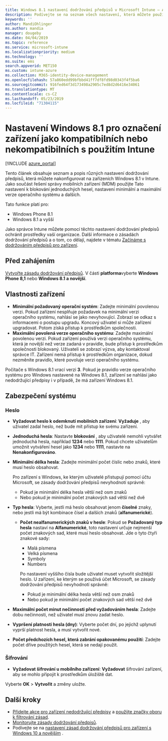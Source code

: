 ```yaml
---
title: Windows 8.1 nastavení dodržování předpisů v Microsoft Intune – Azure | Microsoft Docs
description: Podívejte se na seznam všech nastavení, která můžete použít při nastavení dodržování předpisů pro Windows 8.1 a zařízení Windows Phone 8,1 v Microsoft Intune. Ověřte kompatibilitu s minimálním a maximálním operačním systémem, nastavte omezení a délku hesla, povolte šifrování pro úložiště dat a další.
keywords: ''
author: MandiOhlinger
ms.author: mandia
manager: dougeby
ms.date: 04/04/2019
ms.topic: reference
ms.service: microsoft-intune
ms.localizationpriority: medium
ms.technology: ''
ms.suite: ems
search.appverid: MET150
ms.custom: intune-azure
ms.collection: M365-identity-device-management
ms.openlocfilehash: 57a860edd99bfbbd41ff7df8fd98d0343f4f5ba6
ms.sourcegitcommit: 916fed64f3d173498a2905c7ed8d2d6416e34061
ms.translationtype: MT
ms.contentlocale: cs-CZ
ms.lasthandoff: 05/23/2019
ms.locfileid: "71304115"
---
```

# <a name="windows-81-settings-to-mark-devices-as-compliant-or-not-compliant-using-intune"></a>Nastavení Windows 8.1 pro označení zařízení jako kompatibilních nebo nekompatibilních s použitím Intune

[!INCLUDE [azure_portal](./includes/azure_portal.md)]

Tento článek obsahuje seznam a popis různých nastavení dodržování předpisů, která můžete nakonfigurovat na zařízeních Windows 8.1 v Intune. Jako součást řešení správy mobilních zařízení (MDM) použijte Tato nastavení k blokování jednoduchých hesel, nastavení minimální a maximální verze operačního systému a dalších.

Tato funkce platí pro:

- Windows Phone 8.1
- Windows 8.1 a vyšší

Jako správce Intune můžete pomocí těchto nastavení dodržování předpisů ochránit prostředky vaší organizace. Další informace o zásadách dodržování předpisů a o tom, co dělají, najdete v tématu [Začínáme s dodržováním předpisů pro zařízení](device-compliance-get-started.md).

## <a name="before-you-begin"></a>Před zahájením

[Vytvořte zásadu dodržování předpisů](create-compliance-policy.md#create-the-policy). V části **platforma**vyberte **Windows Phone 8,1** nebo **Windows 8.1 a novější**.

## <a name="device-properties"></a>Vlastnosti zařízení

- **Minimální požadovaný operační systém**: Zadejte minimální povolenou verzi. Pokud zařízení nesplňuje požadavek na minimální verzi operačního systému, nahlásí se jako nevyhovující. Zobrazí se odkaz s informacemi o postupu upgradu. Koncový uživatel si může zařízení upgradovat. Potom získá přístup k prostředkům společnosti.
- **Maximální povolená verze operačního systému**: Zadejte maximální povolenou verzi. Pokud zařízení používá verzi operačního systému, která je novější než verze zadaná v pravidle, bude přístup k prostředkům společnosti blokovaný. Uživateli se zobrazí výzva, aby kontaktoval správce IT. Zařízení nemá přístup k prostředkům organizace, dokud nezměníte pravidlo, které povoluje verzi operačního systému.

Počítače s Windows 8.1 vrací verzi **3**. Pokud je pravidlo verze operačního systému pro Windows nastavené na Windows 8.1, zařízení se nahlásí jako nedodržující předpisy i v případě, že má zařízení Windows 8.1.

## <a name="system-security"></a>Zabezpečení systému

### <a name="password"></a>Heslo

- **Vyžadovat heslo k odemknutí mobilních zařízení**: **Vyžaduje** , aby uživatel zadal heslo, než bude mít přístup ke svému zařízení.
- **Jednoduchá hesla**: Nastavte **blokování** , aby uživatelé nemohli vytvářet jednoduchá hesla, například **1234** nebo **1111**. Pokud chcete uživatelům umožnit vytváření hesel jako **1234** nebo **1111**, nastavte na **Nenakonfigurováno**.
- **Minimální délka hesla**: Zadejte minimální počet číslic nebo znaků, které musí heslo obsahovat.

  Pro zařízení s Windows, ke kterým uživatelé přistupují pomocí účtu Microsoft, se zásady dodržování předpisů nevyhodnotí správně:
  - Pokud je minimální délka hesla větší než osm znaků
  - Nebo pokud je minimální počet znakových sad větší než dvě

- **Typ hesla**: Vyberte, jestli má heslo obsahovat jenom **číselné** znaky, nebo jestli má být kombinace čísel a dalších znaků (**alfanumerické**).
  
  - **Počet nealfanumerických znaků v hesle**: Pokud se **Požadovaný typ hesla** nastaví na **Alfanumerické**, toto nastavení určuje nejmenší počet znakových sad, které musí heslo obsahovat. Jde o tyto čtyři znakové sady:
    - Malá písmena
    - Velká písmena
    - Symboly
    - Numbers

    Po nastavení vyššího čísla bude uživatel muset vytvořit složitější heslo. U zařízení, ke kterým se používá účet Microsoft, se zásady dodržování předpisů nevyhodnotí správně:

    - Pokud je minimální délka hesla větší než osm znaků
    - Nebo pokud je minimální počet znakových sad větší než dvě

- **Maximální počet minut nečinnosti před vyžadováním hesla**: Zadejte dobu nečinnosti, než uživatel musí znovu zadat heslo.
- **Vypršení platnosti hesla (dny)**: Vyberte počet dní, po jejichž uplynutí vyprší platnost hesla, a musí vytvořit nové.
- **Počet předchozích hesel, která zabrání opakovanému použití**: Zadejte počet dříve použitých hesel, která se nedají použít.

### <a name="encryption"></a>Šifrování

- **Vyžadovat šifrování u mobilního zařízení**: **Vyžadovat** šifrování zařízení, aby se mohlo připojit k prostředkům úložiště dat.

Vyberte **OK** > **Vytvořit** a změny uložte.

## <a name="next-steps"></a>Další kroky

- [Přidejte akce pro zařízení nedodržující předpisy](actions-for-noncompliance.md) a [použijte značky oboru k filtrování zásad](scope-tags.md).
- [Monitorujte zásady dodržování předpisů](compliance-policy-monitor.md).
- Podívejte se na [nastavení zásad dodržování předpisů pro zařízení s Windows 10 a novějším](compliance-policy-create-windows.md) .
